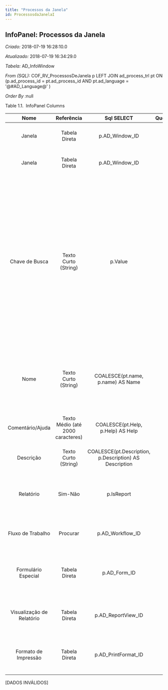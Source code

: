 ```yaml
---
title: "Processos da Janela"
id: ProcessosdaJanelaI
---
```

<div id="d181066e1" class="section chapter">

<div class="titlepage">

<div>

<div>

## InfoPanel: Processos da Janela

</div>

</div>

</div>

<span class="emphasis"> *Criado:* </span>2018-07-19 16:28:10.0

<span class="emphasis"> *Atualizado:* </span>2018-07-19 16:34:29.0

<span class="emphasis"> *Tabela:* </span>AD\_InfoWindow

<span class="emphasis"> *From (SQL):* </span>COF\_RV\_ProcessosDeJanela
p LEFT JOIN ad\_process\_trl pt ON (p.ad\_process\_id =
pt.ad\_process\_id AND pt.ad\_language = '@\#AD\_Language@' )

<span class="emphasis"> *Order By :*</span>null

<div id="d181066e25" class="table">

<div class="table-title">

Table 1.1.  InfoPanel
Columns

</div>

<div class="table-contents">

|           Nome            |            Referência             |                       Sql SELECT                       | QueryCriteria |                                        Descrição                                        |                                                                                                                                                                                            Comentário/Ajuda                                                                                                                                                                                            |
| :-----------------------: | :-------------------------------: | :----------------------------------------------------: | :-----------: | :-------------------------------------------------------------------------------------: | :----------------------------------------------------------------------------------------------------------------------------------------------------------------------------------------------------------------------------------------------------------------------------------------------------------------------------------------------------------------------------------------------------: |
|          Janela           |           Tabela Direta           |                    p.AD\_Window\_ID                    |               |                         Entrada de dados ou janela de exposição                         |                                                                                                                                                                        O campo "Janela" identifica uma Janela única no sistema.                                                                                                                                                                        |
|          Janela           |           Tabela Direta           |                    p.AD\_Window\_ID                    |               |                         Entrada de dados ou janela de exposição                         |                                                                                                                                                                        O campo "Janela" identifica uma Janela única no sistema.                                                                                                                                                                        |
|      Chave de Busca       |       Texto Curto (String)        |                        p.Value                         |               | Chave de pesquisa para o registro no formato necessário - tem que ser único e exclusivo | Uma "Chave de Busca" fornece a você um método rápido de encontrar um registro em particular. Se você deixar a chave de busca vazia, o sistema automaticamente cria um valor numérico. A seqüência de documento usada por este número de recuperação é definida na janela "Gerenciamento de Seqüência" com o nome "DocumentNo\_\< TableName\> ", onde TableName é o nome real da tabela (ex: C\_Order). |
|           Nome            |       Texto Curto (String)        |           COALESCE(pt.name, p.name) AS Name            |               |                         Identificador Alfanumérico da entidade                          |                                                                                                                      O nome de uma entidade (registro) é usado como uma opção de pesquisa padrão em adição à chave de pesquisa. O nome pode ter até 60 caracteres de comprimento.                                                                                                                      |
|     Comentário/Ajuda      | Texto Médio (até 2000 caracteres) |           COALESCE(pt.Help, p.Help) AS Help            |               |                                   Comentário ou Dica                                    |                                                                                                                                                              O campo "Ajuda" contém uma dica, comentário ou ajuda sobre o uso deste item.                                                                                                                                                              |
|         Descrição         |       Texto Curto (String)        | COALESCE(pt.Description, p.Description) AS Description |               |                         Descrição resumida opcional do registro                         |                                                                                                                                                                               Uma descrição é limitada a 255 caracteres.                                                                                                                                                                               |
|         Relatório         |              Sim-Não              |                       p.IsReport                       |               |                             Indica um registro de Relatório                             |                                                                                                                                                   A caixa de verificação "Relatório" indica que este registro é um relatório em oposição a processo                                                                                                                                                    |
|     Fluxo de Trabalho     |             Procurar              |                   p.AD\_Workflow\_ID                   |               |                       Fluxo de Trabalho ou combinação de tarefas                        |                                                                                                                                                             O campo "Fluxo de Trabalho" identifica um Fluxo de Trabalho único no sistema.                                                                                                                                                              |
|    Formulário Especial    |           Tabela Direta           |                     p.AD\_Form\_ID                     |               |                                   Formulário Especial                                   |                                                                                                                                                           O campo "Formulário Especial" identifica um Formulário Especial único no sistema.                                                                                                                                                            |
| Visualização de Relatório |           Tabela Direta           |                  p.AD\_ReportView\_ID                  |               |                      Visualização usada para gerar este relatório                       |                                                                                                                                                         Uma "Visualização de Relatório" indica a visualização usada para gerar este relatório.                                                                                                                                                         |
|   Formato de Impressão    |           Tabela Direta           |                 p.AD\_PrintFormat\_ID                  |               |                              Formato de Impressão de Dados                              |                                                                                                                                                             O formato de impressão determina como os dados são manipulados para impressão.                                                                                                                                                             |

</div>

</div>

  

\[DADOS INVÁLIDOS\]

</div>
